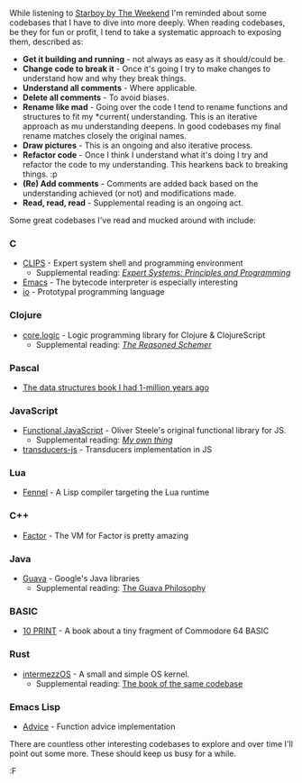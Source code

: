 While listening to [Starboy by The Weekend](https://www.amazon.com/Starboy-Weeknd/dp/B01MPXXBNB/?tag=fogus-20) I'm reminded about some codebases that I have to dive into more deeply. When reading codebases, be they for fun or profit, I tend to take a systematic approach to exposing them, described as:

 - <strong>Get it building and running</strong> - not always as easy as it should/could be.
 - <strong>Change code to break it</strong> - Once it's going I try to make changes to understand how and why they break things.
 - <strong>Understand all comments</strong> - Where applicable.
 - <strong>Delete all comments</strong> - To avoid biases.
 - <strong>Rename like mad</strong> - Going over the code I tend to rename functions and structures to fit my *current( understanding. This is an iterative approach as mu understanding deepens. In good codebases my final rename matches closely the original names.
 - <strong>Draw pictures</strong> - This is an ongoing and also iterative process.
 - <strong>Refactor code</strong> - Once I think I understand what it's doing I try and refactor the code to my understanding. This hearkens back to breaking things. :p
 - <strong>(Re) Add comments</strong> - Comments are added back based on the understanding achieved (or not) and modifications made.
 - <strong>Read, read, read</strong> - Supplemental reading is an ongoing act.

Some great codebases I've read and mucked around with include:

### C

  - [CLIPS](https://sourceforge.net/projects/clipsrules/) - Expert system shell and programming environment
    + Supplemental reading: *[Expert Systems: Principles and Programming](https://www.amazon.com/Expert-Systems-Principles-Programming-Fourth/dp/8131501671/?tag=fogus-20)*
  - [Emacs](https://nullprogram.com/blog/2014/01/04/) - The bytecode interpreter is especially interesting
  - [io](https://github.com/IoLanguage/io) - Prototypal programming language

### Clojure

  - [core.logic](https://github.com/clojure/core.logic) - Logic programming library for Clojure & ClojureScript
    + Supplemental reading: *[The Reasoned Schemer](https://www.amazon.com/dp/B07B9SL4LR/?tag=fogus-20)*

### Pascal

  - [The data structures book I had 1-million years ago](https://www.amazon.com/Structures-Using-Pascal-Aaron-Tenenbaum/dp/0131966685/?tag=fogus-20)

### JavaScript

  - [Functional JavaScript](https://github.com/osteele/functional-javascript) - Oliver Steele's original functional library for JS.
    + Supplemental reading: *[My own thing](https://www.amazon.com/Functional-JavaScript-Introducing-Programming-Underscore-js/dp/1449360726/?tag=fogus-20)*
  - [transducers-js](https://github.com/cognitect-labs/transducers-js) - Transducers implementation in JS

### Lua

  - [Fennel](https://github.com/bakpakin/Fennel) - A Lisp compiler targeting the Lua runtime

### C++

  - [Factor](https://github.com/factor/factor) - The VM for Factor is pretty amazing

### Java

  - [Guava](https://github.com/google/guava) - Google's Java libraries
    + Supplemental reading: [The Guava Philosophy](https://github.com/google/guava/wiki/PhilosophyExplained)

### BASIC

  - [10 PRINT](https://10print.org) - A book about a tiny fragment of Commodore 64 BASIC

### Rust

  - [intermezzOS](https://github.com/phil-opp/blog_os) - A small and simple OS kernel.
    + Supplemental reading: [The book of the same codebase](https://github.com/intermezzos/kernel)

### Emacs Lisp

  - [Advice](https://github.com/emacs-mirror/emacs/blob/d0e2a341dd9a9a365fd311748df024ecb25b70ec/lisp/emacs-lisp/advice.el) - Function advice implementation

There are countless other interesting codebases to explore and over time I'll point out some more. These should keep us busy for a while. 

:F